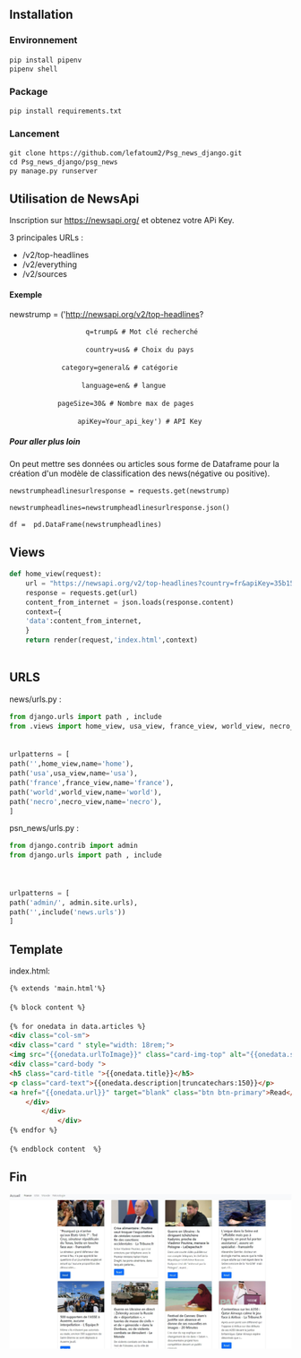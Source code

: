 
## Installation

### Environnement
```
pip install pipenv
pipenv shell
```
### Package
```
pip install requirements.txt
```

### Lancement 

```
git clone https://github.com/lefatoum2/Psg_news_django.git
cd Psg_news_django/psg_news
py manage.py runserver
```
## Utilisation de NewsApi
Inscription sur https://newsapi.org/ et obtenez votre APi Key.


3 principales URLs :

- /v2/top-headlines
- /v2/everything
- /v2/sources


#### Exemple

newstrump = ('http://newsapi.org/v2/top-headlines?    

                       q=trump& # Mot clé recherché

                       country=us& # Choix du pays

                 category=general& # catégorie

                      language=en& # langue

                pageSize=30& # Nombre max de pages

                     apiKey=Your_api_key') # API Key



##### Pour aller plus loin 

On peut mettre ses données ou articles sous forme de Dataframe pour la création d'un modèle de classification des news(négative ou positive).

```
newstrumpheadlinesurlresponse = requests.get(newstrump)
```

```
newstrumpheadlines=newstrumpheadlinesurlresponse.json()
```

```
df =  pd.DataFrame(newstrumpheadlines)
```

## Views 
```py
def home_view(request):
    url = "https://newsapi.org/v2/top-headlines?country=fr&apiKey=35b15b6df19743a6b66dbfbb719bcea0"
    response = requests.get(url)
    content_from_internet = json.loads(response.content)
    context={
    'data':content_from_internet,
    }
    return render(request,'index.html',context)



```

## URLS

news/urls.py :
```py
from django.urls import path , include
from .views import home_view, usa_view, france_view, world_view, necro_view


urlpatterns = [
path('',home_view,name='home'),
path('usa',usa_view,name='usa'),
path('france',france_view,name='france'),
path('world',world_view,name='world'),
path('necro',necro_view,name='necro'),
]
```

psn_news/urls.py :
```py
from django.contrib import admin
from django.urls import path , include



urlpatterns = [
path('admin/', admin.site.urls),
path('',include('news.urls'))
]
```

## Template
index.html:
```html
{% extends 'main.html'%}

{% block content %}

{% for onedata in data.articles %}
<div class="col-sm">
<div class="card " style="width: 18rem;">
<img src="{{onedata.urlToImage}}" class="card-img-top" alt="{{onedata.source.name}}">
<div class="card-body ">
<h5 class="card-title ">{{onedata.title}}</h5>
<p class="card-text">{{onedata.description|truncatechars:150}}</p>
<a href="{{onedata.url}}" target="blank" class="btn btn-primary">Read</a>
    </div>
        </div>
            </div>
{% endfor %}

{% endblock content  %}

```

## Fin 

![img6](./img/2022-05-27a.jpg)

